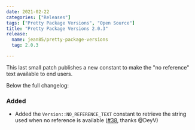 ```yaml
---
date: 2021-02-22
categories: ["Releases"]
tags: ["Pretty Package Versions", "Open Source"]
title: "Pretty Package Versions 2.0.3"
release:
  name: jean85/pretty-package-versions
  tag: 2.0.3

---
```

This last small patch publishes a new constant to make the "no reference" text available to end users.
<!--more-->
Below the full changelog:

### Added
* Added the `Version::NO_REFERENCE_TEXT` constant to retrieve the string used when no reference is available ([#38](https://github.com/Jean85/pretty-package-versions/pull/38), thanks @DeyV)
